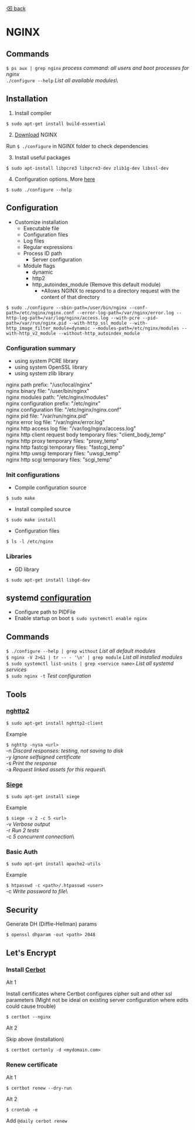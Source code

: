 [⌫ back](../README.md)

# NGINX
## Commands
`$ ps aux | grep nginx` *process command: all users and boot processes for nginx*\
`./configure --help` *List all available modules*\

## Installation
1. Install compiler
```
$ sudo apt-get install build-essential
```
2. [Download](http://nginx.org/en/download.html) NGINX

Run `$ ./configure` in NGINX folder to check dependencies

3. Install useful packages
```
$ sudo apt-install libpcre3 libpcre3-dev zlib1g-dev libssl-dev
```

4. Configuration options. More [here](http://nginx.org/en/docs/)
```
$ sudo ./configure --help
```

## Configuration
 - Customize installation
   - Executable file
   - Configuration files
   - Log files
   - Regular expressions
   - Process ID path
     - Server configuration
   - Module flags
     - dynamic
     - http2
     - http_autoindex_module (Remove this default module)
       - *Allows NGINX to respond to a directory request with the content of that directory
```
$ sudo ./configure --sbin-path=/user/bin/nginx --conf-path=/etc/nginx/nginx.conf --error-log-path=/var/nginx/error.log --http-log-path=/var/log/nginx/access.log --with-pcre --pid-path=/var/run/nginx.pid --with-http_ssl_module --with-http_image_filter_module=dynamic --modules-path=/etc/nginx/modules --with-http_v2_module --without-http_autoindex_module
```
### Configuration summary
+ using system PCRE library
+ using system OpenSSL library
+ using system zlib library

nginx path prefix: "/usr/local/nginx"\
nginx binary file: "/user/bin/nginx"\
nginx modules path: "/etc/nginx/modules"\
nginx configuration prefix: "/etc/nginx"\
nginx configuration file: "/etc/nginx/nginx.conf"\
nginx pid file: "/var/run/nginx.pid"\
nginx error log file: "/var/nginx/error.log"\
nginx http access log file: "/var/log/nginx/access.log"\
nginx http client request body temporary files: "client_body_temp"\
nginx http proxy temporary files: "proxy_temp"\
nginx http fastcgi temporary files: "fastcgi_temp"\
nginx http uwsgi temporary files: "uwsgi_temp"\
nginx http scgi temporary files: "scgi_temp"


### Init configurations
 - Compile configuration source
```
$ sudo make
```

 - Install compiled source
```
$ sudo make install 
```

 - Configuration files
```
$ ls -l /etc/nginx
```

### Libraries
 - GD library
```
$ sudo apt-get install libgd-dev
```

## systemd [configuration](https://www.nginx.com/resources/wiki/start/topics/examples/systemd/)
   - Configure path to PIDFile
   - Enable startup on boot `$ sudo systemctl enable nginx`


## Commands 
`$ ./configure --help | grep without` *List all default modules*\
`$ nginx -V 2>&1 | tr -- - '\n' | grep module` *List all installed modules*\
`$ sudo systemctl list-units | grep <service name>` *List all systemd services* \
`$ sudo nginx -t` *Test configuration*


## Tools
### [nghttp2](https://nghttp2.org/documentation/package_README.html)
```
$ sudo apt-get install nghttp2-client
```
Example

`$ nghttp -nysa <url>` \
-n *Discard responses: testing, not saving to disk*\
-y *Ignore selfsigned certificate*\
-s *Print the response*\
-a *Request linked assets for this request*\

### [Siege](https://www.joedog.org/siege-home/)
```
$ sudo apt-get install siege
```
Example

`$ siege -v 2 -c 5 <url>` \
-v *Verbose output*\
-r *Run 2 tests*\
-c *5 concurrent connection*\

### Basic Auth
```
$ sudo apt-get install apache2-utils
```
Example

`$ htpasswd -c <path>/.htpasswd <user>` \
-c *Write password to file*\


## Security
Generate DH (Diffie-Hellman) params

```
$ openssl dhparam -out <path> 2048
```

## Let's Encrypt
### Install [Cerbot](https://certbot.eff.org/)

Alt 1

Install certificates where Certbot configures cipher suit and other ssl parameters (Might not be ideal on existing server configuration where edits could cause trouble)

```
$ certbot --nginx
```

Alt 2

Skip above (installation)
```
$ certbot certonly -d <mydomain.com>
```

### Renew certificate
Alt 1

```
$ certbot renew --dry-run
```

Alt 2

```
$ crontab -e
```

Add `@daily cerbot renew`